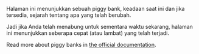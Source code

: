 Halaman ini menunjukkan sebuah piggy bank, keadaan saat ini dan jika tersedia, sejarah tentang apa yang telah berubah.

Jadi jika Anda telah menabung untuk sementara waktu sekarang, halaman ini menunjukkan seberapa cepat (atau lambat) yang telah terjadi.

Read more about piggy banks in [the official documentation](https://firefly-iii.readthedocs.io/en/latest/advanced/piggies.html).